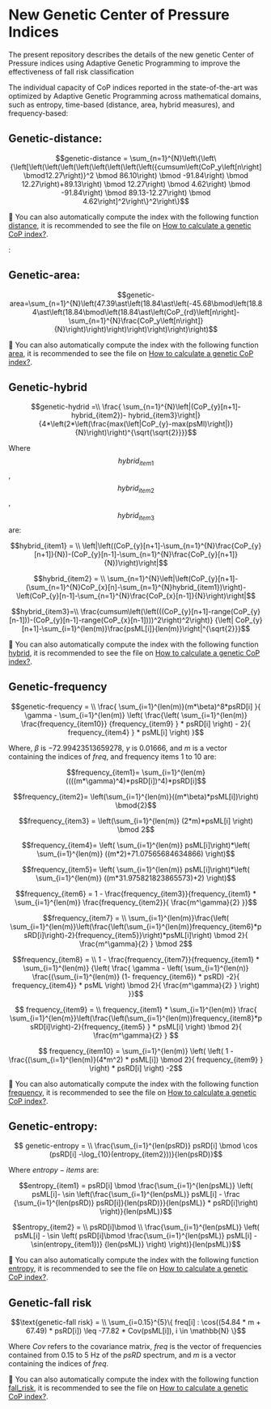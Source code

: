 # New Genetic Center of Pressure Indices

The present repository describes the details of the new genetic Center of Pressure indices using Adaptive Genetic Programming to improve the effectiveness of fall risk classification

The individual capacity of CoP indices reported in the state-of-the-art was optimized by Adaptive Genetic Programming across mathematical domains, such as entropy, time-based (distance, area, hybrid measures), and frequency-based:

## Genetic-distance:

```math
genetic-distance = \sum_{n=1}^{N}\left\{\left\{\left[\left(\left(\left(\left(\left(\left(\left(\left({cumsum\left(CoP_y\left[n\right] \bmod12.27\right)}^2 \bmod 86.10\right) \bmod -91.84\right) \bmod 12.27\right)+89.13\right) \bmod 12.27\right) \bmod 4.62\right) \bmod -91.84\right) \bmod 89.13-12.27\right) \bmod 4.62\right]^2\right\}^2\right\}
```
📌 You can also automatically compute the index with the following function [distance](/genetic_indices.py), it is recommended to see the file on [How to calculate a genetic CoP index?](/how_to_use.py).

:

## Genetic-area:

```math
genetic-area=\sum_{n=1}^{N}\left(47.39\ast\left(18.84\ast\left(-45.68\bmod\left(18.84\ast\left(18.84\bmod\left(18.84\ast\left(CoP_{rd}\left[n\right]-\sum_{n=1}^{N}\frac{CoP_y\left[n\right]}{N}\right)\right)\right)\right)\right)\right)\right)
```
📌 You can also automatically compute the index with the following function [area](/genetic_indices.py), it is recommended to see the file on [How to calculate a genetic CoP index?](/how_to_use.py).


## Genetic-hybrid

```math
genetic-hydrid =\\
\frac{ \sum_{n=1}^{N}\left|(CoP_{y}[n+1]-hybrid_{item2})- hybrid_{item3}\right|}{4*\left(2*\left(\frac{max(\left|CoP_{y}-max(psMl)\right|)}{N}\right)\right)^{\sqrt{\sqrt{2}}}}
```

Where $$hybrid_{item1}$$ , $$hybrid_{item2}$$ , $$hybrid_{item3}$$ are:


```math
hybrid_{item1} = \\
\left|\left((CoP_{y}[n+1]-\sum_{n=1}^{N}\frac{CoP_{y}[n+1]}{N})-(CoP_{y}[n-1]-\sum_{n=1}^{N}\frac{CoP_{y}[n+1]}{N})\right)\right|
```

```math
hybrid_{item2} = \\
\sum_{n=1}^{N}\left|\left(CoP_{y}[n+1]-(\sum_{n=1}^{N}CoP_{x}[n]-\sum_{n=1}^{N}hybrid_{item1})\right)-\left(CoP_{y}[n-1]-\sum_{n=1}^{N}\frac{CoP_{x}[n-1]}{N}\right)\right|
```

```math
hybrid_{item3}=\\
\frac{cumsum\left(\left(((CoP_{y}[n+1]-range(CoP_{y}[n-1]))-(CoP_{y}[n-1]-range(CoP_{x}[n-1])))^2\right)^2\right)}
{\left| CoP_{y}[n+1]-\sum_{i=1}^{len(m)}\frac{psML[i]}{len(m)}\right|^{\sqrt{2}}}
```

📌 You can also automatically compute the index with the following function [hybrid](/genetic_indices.py), it is recommended to see the file on [How to calculate a genetic CoP index?](/how_to_use.py).


## Genetic-frequency

```math
genetic-frequency = \\
\frac{ \sum_{i=1}^{len(m)}(m*\beta)^8*psRD[i] }{
\gamma -  \sum_{i=1}^{len(m)} \left( \frac{\left( \sum_{i=1}^{len(m)} \frac{frequency_{item10}} {frequency_{item9} } * psRD[i] \right) - 2}{ frequency_{item4} } * psML[i] \right)
}
```

 Where, $\beta$ is $-72.99423513659278$, $\gamma$ is $0.01666$, and $m$ is a vector containing the indices of $freq$, and frequency items 1 to 10 are:

```math
frequency_{item1}= \sum_{i=1}^{len(m}((((m*\gamma)^4)*psRD[i])^4)*psRD[i]
```

```math
frequency_{item2}= \left(\sum_{i=1}^{len(m)}((m*\beta)*psML[i])\right) \bmod{2}
```

```math
frequency_{item3} =  \left(\sum_{i=1}^{len(m)} (2*m)*psML[i] \right) \bmod 2
```

```math
frequency_{item4}= \left( \sum_{i=1}^{len(m)} psML[i]\right)*\left( 
 \sum_{i=1}^{len(m)} ((m*2)+71.07565684634866) \right)
```

```math
frequency_{item5}= \left( \sum_{i=1}^{len(m)} psML[i]\right)*\left( 
 \sum_{i=1}^{len(m)} ((m*31.975821823865573)+2) \right)
```

```math
frequency_{item6} = 1 - \frac{frequency_{item3}}{frequency_{item1} * \sum_{i=1}^{len(m)} \frac{frequency_{item2}}{  \frac{m^\gamma}{2}    }}
```

```math
frequency_{item7} = \\ 
\sum_{i=1}^{len(m)}\frac{\left( \sum_{i=1}^{len(m)}\left(\frac{\left(\sum_{i=1}^{len(m)}frequency_{item6}*psRD[i]\right)-2}{frequency_{item5}}\right)*psML[i]\right) \bmod 2}{   \frac{m^\gamma}{2}    } \bmod 2
```

```math
frequency_{item8} = 
\\
1 - \frac{frequency_{item7}}{frequency_{item1} * \sum_{i=1}^{len(m)} {\left(
 \frac{ \gamma - \left( \sum_{i=1}^{len(n)} \frac{(\sum_{i=1}^{len(m)} (1- frequency_{item6}) * psRD) -2}{ frequency_{item4}} * psML \right) \bmod 2}{  \frac{m^\gamma}{2}    } \right)  }}
```

```math
    frequency_{item9} = 
    \\
    frequency_{item1} * \sum_{i=1}^{len(m)} \frac{ \sum_{i=1}^{len{m}}\left(\frac{\left(\sum_{i=1}^{len(m)}frequency_{item8}*psRD[i]\right)-2}{frequency_{item5} }  * psML[i] \right) \bmod 2}{ \frac{m^\gamma}{2}   } 
```

```math
    frequency_{item10} = \sum_{i=1}^{len(m)} \left( \left( 1 - 
 \frac{(\sum_{i=1}^{len(m)}(4*m^2) * psML[i]) \bmod 2}{ frequency_{item9} } \right) * psRD[i] \right) -2
```
📌 You can also automatically compute the index with the following function [frequency](/genetic_indices.py), it is recommended to see the file on [How to calculate a genetic CoP index?](/how_to_use.py).


## Genetic-entropy:
```math
    genetic-entropy =
    \\
    \frac{\sum_{i=1}^{len(psRD)} psRD[i] \bmod \cos (psRD[i] -\log_{10}(entropy_{item2}))}{len(psRD)}
```

Where $entropy-items$ are:

```math
entropy_{item1} = 
psRD[i] \bmod \frac{\sum_{i=1}^{len(psML)} \left( psML[i]- \sin \left(\frac{\sum_{i=1}^{len(psML)} psML[i] - \frac {\sum_{i=1}^{len(psRD)} psRD[i]}{len(psRD)}}{len(psML)} * psRD[i]\right) \right)}{len(psML)}
```

```math
entropy_{item2} = \\
   psRD[i]\bmod  
   \\
   \frac{\sum_{i=1}^{len(psML)} \left( psML[i] - \sin \left( psRD[i]\bmod \frac{\sum_{i=1}^{len(psML)} psML[i] - \sin(entropy_{item1})} {len(psML)} \right) \right)}{len(psML)}
```
📌 You can also automatically compute the index with the following function [entropy](/genetic_indices.py), it is recommended to see the file on [How to calculate a genetic CoP index?](/how_to_use.py).


## Genetic-fall risk

```math
\text{genetic-fall risk} = 
\\
\sum_{i=0.15}^{5}\{ freq[i] : \cos((54.84 * m + 67.49) * psRD[i]) \leq -77.82 * Cov(psML[i]), i \in \mathbb{N} \}
```

Where $Cov$ refers to the covariance matrix, $freq$ is the vector of frequencies contained from 0.15 to 5 Hz of the $psRD$ spectrum, and $m$ is a vector containing the indices of $freq$.

📌 You can also automatically compute the index with the following function [fall_risk](/genetic_indices.py), it is recommended to see the file on [How to calculate a genetic CoP index?](/how_to_use.py).

